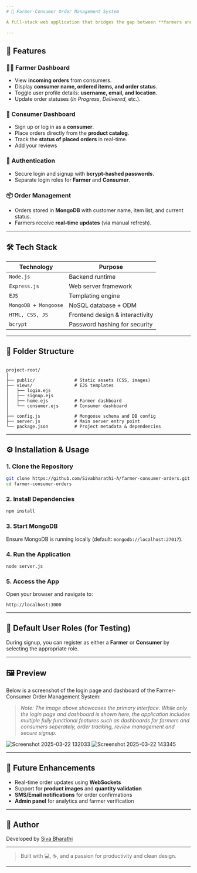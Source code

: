 ```yaml
---
# 🌾 Farmer-Consumer Order Management System

A full-stack web application that bridges the gap between **farmers and consumers**, allowing farmers to manage orders and receive feedback, while consumers can place orders and track delivery status. This system enhances local trade, transparency, and digital interaction between food producers and end-users.

---
```


## 🚀 Features

### 👨‍🌾 Farmer Dashboard
- View **incoming orders** from consumers.
- Display **consumer name, ordered items, and order status**.
- Toggle user profile details: **username, email, and location**.
- Update order statuses (*In Progress*, *Delivered*, etc.).

### 🛒 Consumer Dashboard
- Sign up or log in as a **consumer**.
- Place orders directly from the **product catalog**.
- Track the **status of placed orders** in real-time.
- Add your reviews

### 🔐 Authentication
- Secure login and signup with **bcrypt-hashed passwords**.
- Separate login roles for **Farmer** and **Consumer**.

### 📦 Order Management
- Orders stored in **MongoDB** with customer name, item list, and current status.
- Farmers receive **real-time updates** (via manual refresh).

---

## 🛠 Tech Stack

| Technology          | Purpose                          |
|---------------------|----------------------------------|
| `Node.js`           | Backend runtime                  |
| `Express.js`        | Web server framework             |
| `EJS`               | Templating engine                |
| `MongoDB + Mongoose`| NoSQL database + ODM             |
| `HTML, CSS, JS`     | Frontend design & interactivity  |
| `bcrypt`            | Password hashing for security    |

---

## 📁 Folder Structure

```

project-root/
│
├── public/               # Static assets (CSS, images)
├── views/                # EJS templates
│   ├── login.ejs
│   ├── signup.ejs
│   ├── home.ejs          # Farmer dashboard
│   └── consumer.ejs      # Consumer dashboard
│
├── config.js             # Mongoose schema and DB config
├── server.js             # Main server entry point
└── package.json          # Project metadata & dependencies

````

---

## ⚙ Installation & Usage

### 1. Clone the Repository

```bash
git clone https://github.com/Sivabharathi-A/farmer-consumer-orders.git
cd farmer-consumer-orders
````

### 2. Install Dependencies

```bash
npm install
```

### 3. Start MongoDB

Ensure MongoDB is running locally (default: `mongodb://localhost:27017`).

### 4. Run the Application

```bash
node server.js
```

### 5. Access the App

Open your browser and navigate to:

```
http://localhost:3000
```

---

## 🔐 Default User Roles (for Testing)

During signup, you can register as either a **Farmer** or **Consumer** by selecting the appropriate role.

---

## 🖼️ Preview

Below is a screenshot of the login page and dashboard of the Farmer-Consumer Order Management System:

> *Note: The image above showcases the primary interface. While only the login page and dashboard is shown here, the application includes multiple fully functional features such as dashboards for farmers and consumers seperately, order tracking, review management and secure signup.*

![Screenshot 2025-03-22 132033](https://github.com/user-attachments/assets/c581ae93-7487-470d-b4a4-215ddfe4d928)
![Screenshot 2025-03-22 143345](https://github.com/user-attachments/assets/d4a7e57f-70b4-4a44-bdf7-b03a32c24d17)

---
## 📌 Future Enhancements

* Real-time order updates using **WebSockets**
* Support for **product images** and **quantity validation**
* **SMS/Email notifications** for order confirmations
* **Admin panel** for analytics and farmer verification

---

## 👤 Author

Developed by [Siva Bharathi](https://github.com/Sivabharathi-A)

---

> Built with 💻, ☕, and a passion for productivity and clean design.

---

